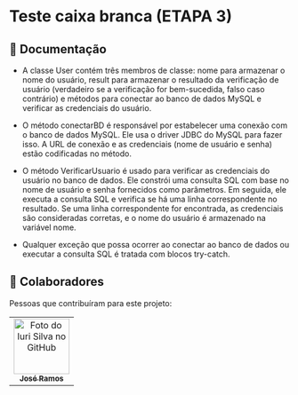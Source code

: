 # Teste caixa branca (ETAPA 3)

## 📁 Documentação


* A classe User contém três membros de classe: nome para armazenar o nome do usuário, result para armazenar o resultado da verificação de usuário (verdadeiro se a verificação for bem-sucedida, falso caso contrário) e métodos para conectar ao banco de dados MySQL e verificar as credenciais do usuário.

* O método conectarBD é responsável por estabelecer uma conexão com o banco de dados MySQL. Ele usa o driver JDBC do MySQL para fazer isso. A URL de conexão e as credenciais (nome de usuário e senha) estão codificadas no método.

* O método VerificarUsuario é usado para verificar as credenciais do usuário no banco de dados. Ele constrói uma consulta SQL com base no nome de usuário e senha fornecidos como parâmetros. Em seguida, ele executa a consulta SQL e verifica se há uma linha correspondente no resultado. Se uma linha correspondente for encontrada, as credenciais são consideradas corretas, e o nome do usuário é armazenado na variável nome.

* Qualquer exceção que possa ocorrer ao conectar ao banco de dados ou executar a consulta SQL é tratada com blocos try-catch.

## 🤝 Colaboradores

Pessoas que contribuíram para este projeto:

<table>
  <tr>
    <td align="center">
      <a href="#">
        <img src="https://avatars.githubusercontent.com/u/77749469?v=4" width="100px;" alt="Foto do Iuri Silva no GitHub"/><br>
        <sub>
          <b>José Ramos</b>
        </sub>
      </a>
    </td>
  </tr>
</table>
